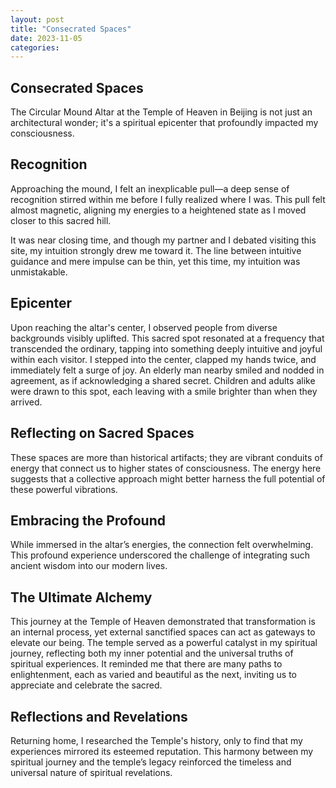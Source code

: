 ```yaml
---
layout: post
title: "Consecrated Spaces"
date: 2023-11-05
categories:
---
```


## Consecrated Spaces

The Circular Mound Altar at the Temple of Heaven in Beijing is not just an architectural wonder; it's a spiritual epicenter that profoundly impacted my consciousness.

## Recognition

Approaching the mound, I felt an inexplicable pull—a deep sense of recognition stirred within me before I fully realized where I was. This pull felt almost magnetic, aligning my energies to a heightened state as I moved closer to this sacred hill.

It was near closing time, and though my partner and I debated visiting this site, my intuition strongly drew me toward it. The line between intuitive guidance and mere impulse can be thin, yet this time, my intuition was unmistakable.

## Epicenter

Upon reaching the altar's center, I observed people from diverse backgrounds visibly uplifted. This sacred spot resonated at a frequency that transcended the ordinary, tapping into something deeply intuitive and joyful within each visitor. I stepped into the center, clapped my hands twice, and immediately felt a surge of joy. An elderly man nearby smiled and nodded in agreement, as if acknowledging a shared secret. Children and adults alike were drawn to this spot, each leaving with a smile brighter than when they arrived.

## Reflecting on Sacred Spaces

These spaces are more than historical artifacts; they are vibrant conduits of energy that connect us to higher states of consciousness. The energy here suggests that a collective approach might better harness the full potential of these powerful vibrations.

## Embracing the Profound

While immersed in the altar’s energies, the connection felt overwhelming. This profound experience underscored the challenge of integrating such ancient wisdom into our modern lives.

## The Ultimate Alchemy

This journey at the Temple of Heaven demonstrated that transformation is an internal process, yet external sanctified spaces can act as gateways to elevate our being. The temple served as a powerful catalyst in my spiritual journey, reflecting both my inner potential and the universal truths of spiritual experiences. It reminded me that there are many paths to enlightenment, each as varied and beautiful as the next, inviting us to appreciate and celebrate the sacred.

## Reflections and Revelations

Returning home, I researched the Temple's history, only to find that my experiences mirrored its esteemed reputation. This harmony between my spiritual journey and the temple’s legacy reinforced the timeless and universal nature of spiritual revelations.
